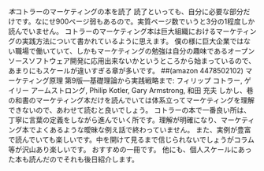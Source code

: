*本*コトラーのマーケティングの本を読了
読了といっても、自分に必要な部分だけです。なにせ900ページ弱もあるので。実質ページ数でいうと3分の1程度しか読んでいません。
コトラーのマーケティング本は巨大組織におけるマーケティングの実践方法について書かれているように思えます。
僕の様に巨大企業ではない職場で働いていて、しかもマーケティングの勉強は自分の趣味であるオープンソースソフトウェア開発に応用出来ないかというところから始まっているので、あまりにもスケールが違いすぎる章が多いです。
##(amazon 4478502102)  マーケティング原理 第9版―基礎理論から実践戦略まで: フィリップ コトラー, ゲイリー アームストロング, Philip Kotler, Gary Armstrong, 和田 充夫
しかし、巷の和書のマーケティング本だけを読んでいては体系立ってマーケティングを理解できないので、あわせて読むと良いでしょう。
コトラーの本で一番良い所は、丁寧に言葉の定義をしながら進んでいく所です。理解が明確になり、マーケティング本でよくあるような曖昧な例え話で終わっていません。
また、実例が豊富で読んでいても楽しいです。中を開けて見るまで信じられないでしょうがコラム等が沢山あり楽しいです。
おすすめの一冊です。
他にも、個人スケールにあった本も読んだのでそれも後日紹介します。
